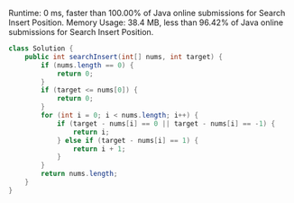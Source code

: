 Runtime: 0 ms, faster than 100.00% of Java online submissions for Search Insert Position.
Memory Usage: 38.4 MB, less than 96.42% of Java online submissions for Search Insert Position.

```java
class Solution {
    public int searchInsert(int[] nums, int target) {
        if (nums.length == 0) {
            return 0;
        }
        if (target <= nums[0]) {
            return 0;
        }
        for (int i = 0; i < nums.length; i++) {
            if (target - nums[i] == 0 || target - nums[i] == -1) {
                return i;
            } else if (target - nums[i] == 1) {
                return i + 1;
            }
        }
        return nums.length;
    }
}
```
